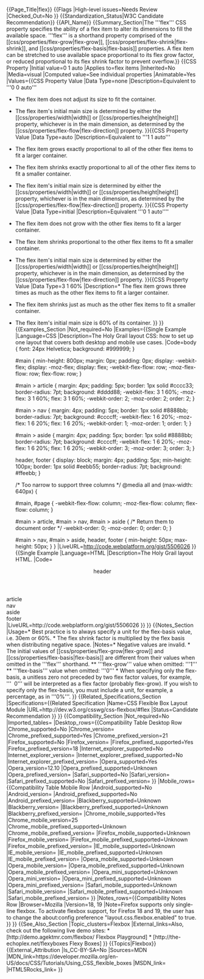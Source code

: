 {{Page_Title|flex}}
{{Flags
|High-level issues=Needs Review
|Checked_Out=No
}}
{{Standardization_Status|W3C Candidate Recommendation}}
{{API_Name}}
{{Summary_Section|The '''flex''' CSS property specifies the ability of a flex item to alter its dimensions to fill the available space. '''flex''' is a shorthand property comprised of the [[css/properties/flex-grow|flex-grow]], [[css/properties/flex-shrink|flex-shrink]], and [[css/properties/flex-basis|flex-basis]] properties. A flex item can be stretched to use available space proportional to its flex grow factor, or reduced proportional to its flex shrink factor to prevent overflow.}}
{{CSS Property
|Initial value=0 1 auto
|Applies to=flex items
|Inherited=No
|Media=visual
|Computed value=See individual properties
|Animatable=Yes
|Values={{CSS Property Value
|Data Type=none
|Description=Equivalent to '''0 0 auto'''
* The flex item does not adjust its size to fit the container.
* The flex item's initial main size is determined by either the [[css/properties/width|width]] or [[css/properties/height|height]] property, whichever is in the main dimension, as determined by the [[css/properties/flex-flow|flex-direction]] property.
}}{{CSS Property Value
|Data Type=auto
|Description=Equivalent to '''1 1 auto'''
* The flex item grows exactly proportional to all of the other flex items to fit a larger container.
* The flex item shrinks exactly proportional to all of the other flex items to fit a smaller container.
* The flex item's initial main size is determined by either the [[css/properties/width|width]] or [[css/properties/height|height]] property, whichever is in the main dimension, as determined by the [[css/properties/flex-flow|flex-direction]] property.
}}{{CSS Property Value
|Data Type=initial
|Description=Equivalent '''0 1 auto''''
* The flex item does not grow with the other flex items to fit a larger container.
* The flex item shrinks proportional to the other flex items to fit a smaller container.
* The flex item's initial main size is determined by either the [[css/properties/width|width]] or [[css/properties/height|height]] property, whichever is in the main dimension, as determined by the [[css/properties/flex-flow|flex-direction]] property.
}}{{CSS Property Value
|Data Type=3 1 60%
|Description=* The flex item grows three times as much as the other flex items to fit a larger container.
* The flex item shrinks just as much as the other flex items to fit a smaller container.
* The flex item's initial main size is 60% of its container.
}}
}}
{{Examples_Section
|Not_required=No
|Examples={{Single Example
|Language=CSS
|Description=The Holy Grail layout CSS: how to set up one layout that covers both desktop and mobile use cases.
|Code=body {
   font: 24px Helvetica;
   background: #999999;
  }
 
  #main {
   min-height: 800px;
   margin: 0px;
   padding: 0px;
   display: -webkit-flex;
   display: -moz-flex;
   display:         flex;
   -webkit-flex-flow: row;
   -moz-flex-flow: row;
           flex-flow: row;
   }
  
  #main > article {
   margin: 4px;
   padding: 5px;
   border: 1px solid #cccc33;
   border-radius: 7pt;
   background: #dddd88;
   -webkit-flex: 3 1 60%;
   -moz-flex: 3 1 60%;
           flex: 3 1 60%;
   -webkit-order: 2;
   -moz-order: 2;
           order: 2;
   }
   
  #main > nav {
   margin: 4px;
   padding: 5px;
   border: 1px solid #8888bb;
   border-radius: 7pt;
   background: #ccccff;
   -webkit-flex: 1 6 20%;
   -moz-flex: 1 6 20%;
           flex: 1 6 20%;
   -webkit-order: 1;
   -moz-order: 1;
           order: 1;
   }
   
  #main > aside {
   margin: 4px;
   padding: 5px;
   border: 1px solid #8888bb;
   border-radius: 7pt;
   background: #ccccff;
   -webkit-flex: 1 6 20%;
   -moz-flex: 1 6 20%;
           flex: 1 6 20%;
   -webkit-order: 3;
   -moz-order: 3;
           order: 3;
   }
  
  header, footer {
   display: block;
   margin: 4px;
   padding: 5px;
   min-height: 100px;
   border: 1px solid #eebb55;
   border-radius: 7pt;
   background: #ffeebb;
   }
  
  /* Too narrow to support three columns */
  @media all and (max-width: 640px) {
   
   #main, #page {
    -webkit-flex-flow: column;
    -moz-flex-flow: column;
            flex-flow: column;
   }
 
   #main > article, #main > nav, #main > aside {
    /* Return them to document order */
    -webkit-order: 0;
    -moz-order: 0;
            order: 0;
   }
   
   #main > nav, #main > aside, header, footer {
    min-height: 50px;
    max-height: 50px;
   }
  }
|LiveURL=http://code.webplatform.org/gist/5506026
}}{{Single Example
|Language=HTML
|Description=The Holy Grail layout HTML.
|Code=<!DOCTYPE html>
<html lang="en">
  <head>
    <style>
    </style>
  </head>
  <body>
 <header>header</header>
 <div id='main'>
    <article>article</article>
    <nav>nav</nav>
    <aside>aside</aside>
 </div>
 <footer>footer</footer>
  </body>
</html>
|LiveURL=http://code.webplatform.org/gist/5506026
}}
}}
{{Notes_Section
|Usage=* Best practice is to always specify a unit for the flex-basis value, i.e. 30em or 60%.
* The flex shrink factor is multiplied by the flex basis when distributing negative space.
|Notes=* Negative values are invalid.
* The initial values of [[css/properties/flex-grow|flex-grow]] and  [[css/properties/flex-basis|flex-basis]] are different from their values when omitted in the '''flex''' shorthand.
** '''flex-grow''' value when omitted: '''1'''
** '''flex-basis''' value when omitted: '''0'''
* When specifying only the flex-basis, a unitless zero not preceded by two flex factor values, for example, '''&nbsp;&nbsp;0''' will be interpreted as a flex factor (probably flex-grow). If you wish to specify only the flex-basis, you must include a unit, for example, a percentage, as in '''0%'''.
}}
{{Related_Specifications_Section
|Specifications={{Related Specification
|Name=CSS Flexible Box Layout Module
|URL=http://dev.w3.org/csswg/css-flexbox/#flex
|Status=Candidate Recommendation
}}
}}
{{Compatibility_Section
|Not_required=No
|Imported_tables=
|Desktop_rows={{Compatibility Table Desktop Row
|Chrome_supported=No
|Chrome_version=
|Chrome_prefixed_supported=Yes
|Chrome_prefixed_version=21
|Firefox_supported=No
|Firefox_version=
|Firefox_prefixed_supported=Yes
|Firefox_prefixed_version=18
|Internet_explorer_supported=No
|Internet_explorer_version=
|Internet_explorer_prefixed_supported=No
|Internet_explorer_prefixed_version=
|Opera_supported=Yes
|Opera_version=12.10
|Opera_prefixed_supported=Unknown
|Opera_prefixed_version=
|Safari_supported=No
|Safari_version=
|Safari_prefixed_supported=No
|Safari_prefixed_version=
}}
|Mobile_rows={{Compatibility Table Mobile Row
|Android_supported=No
|Android_version=
|Android_prefixed_supported=No
|Android_prefixed_version=
|Blackberry_supported=Unknown
|Blackberry_version=
|Blackberry_prefixed_supported=Unknown
|Blackberry_prefixed_version=
|Chrome_mobile_supported=Yes
|Chrome_mobile_version=25
|Chrome_mobile_prefixed_supported=Unknown
|Chrome_mobile_prefixed_version=
|Firefox_mobile_supported=Unknown
|Firefox_mobile_version=
|Firefox_mobile_prefixed_supported=Unknown
|Firefox_mobile_prefixed_version=
|IE_mobile_supported=Unknown
|IE_mobile_version=
|IE_mobile_prefixed_supported=Unknown
|IE_mobile_prefixed_version=
|Opera_mobile_supported=Unknown
|Opera_mobile_version=
|Opera_mobile_prefixed_supported=Unknown
|Opera_mobile_prefixed_version=
|Opera_mini_supported=Unknown
|Opera_mini_version=
|Opera_mini_prefixed_supported=Unknown
|Opera_mini_prefixed_version=
|Safari_mobile_supported=Unknown
|Safari_mobile_version=
|Safari_mobile_prefixed_supported=Unknown
|Safari_mobile_prefixed_version=
}}
|Notes_rows={{Compatibility Notes Row
|Browser=Mozilla
|Version=18, 19
|Note=Firefox supports only single-line flexbox. To activate flexbox support, for Firefox 18 and 19, the user has to change the about:config preference "layout.css.flexbox.enabled" to true.
}}
}}
{{See_Also_Section
|Topic_clusters=Flexbox
|External_links=Also, check out the following live demo sites:
* [http://demo.agektmr.com/flexbox/ Flexbox Playground]
* [http://the-echoplex.net/flexyboxes Flexy Boxes]
}}
{{Topics|Flexbox}}
{{External_Attribution
|Is_CC-BY-SA=No
|Sources=MDN
|MDN_link=https://developer.mozilla.org/en-US/docs/CSS/Tutorials/Using_CSS_flexible_boxes
|MSDN_link=
|HTML5Rocks_link=
}}